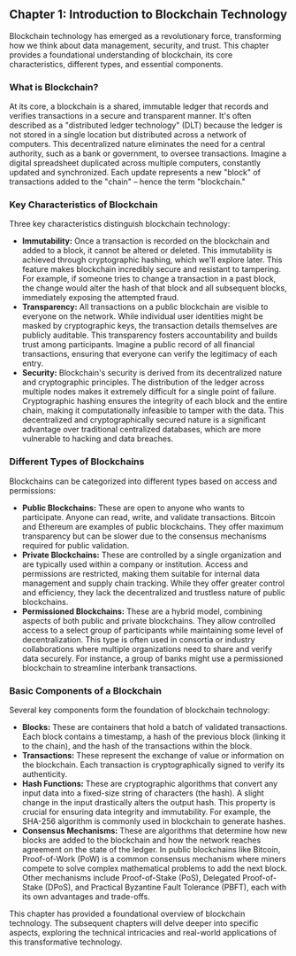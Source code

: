 ## Chapter 1: Introduction to Blockchain Technology

Blockchain technology has emerged as a revolutionary force, transforming how we think about data management, security, and trust.  This chapter provides a foundational understanding of blockchain, its core characteristics, different types, and essential components.

### What is Blockchain?

At its core, a blockchain is a shared, immutable ledger that records and verifies transactions in a secure and transparent manner.  It's often described as a "distributed ledger technology" (DLT) because the ledger is not stored in a single location but distributed across a network of computers. This decentralized nature eliminates the need for a central authority, such as a bank or government, to oversee transactions.  Imagine a digital spreadsheet duplicated across multiple computers, constantly updated and synchronized.  Each update represents a new "block" of transactions added to the "chain" – hence the term "blockchain."

### Key Characteristics of Blockchain

Three key characteristics distinguish blockchain technology:

* **Immutability:** Once a transaction is recorded on the blockchain and added to a block, it cannot be altered or deleted. This immutability is achieved through cryptographic hashing, which we'll explore later.  This feature makes blockchain incredibly secure and resistant to tampering. For example, if someone tries to change a transaction in a past block, the change would alter the hash of that block and all subsequent blocks, immediately exposing the attempted fraud.
* **Transparency:**  All transactions on a public blockchain are visible to everyone on the network. While individual user identities might be masked by cryptographic keys, the transaction details themselves are publicly auditable.  This transparency fosters accountability and builds trust among participants.  Imagine a public record of all financial transactions, ensuring that everyone can verify the legitimacy of each entry.
* **Security:** Blockchain's security is derived from its decentralized nature and cryptographic principles.  The distribution of the ledger across multiple nodes makes it extremely difficult for a single point of failure. Cryptographic hashing ensures the integrity of each block and the entire chain, making it computationally infeasible to tamper with the data.  This decentralized and cryptographically secured nature is a significant advantage over traditional centralized databases, which are more vulnerable to hacking and data breaches.


### Different Types of Blockchains

Blockchains can be categorized into different types based on access and permissions:

* **Public Blockchains:** These are open to anyone who wants to participate. Anyone can read, write, and validate transactions. Bitcoin and Ethereum are examples of public blockchains. They offer maximum transparency but can be slower due to the consensus mechanisms required for public validation.
* **Private Blockchains:** These are controlled by a single organization and are typically used within a company or institution. Access and permissions are restricted, making them suitable for internal data management and supply chain tracking. While they offer greater control and efficiency, they lack the decentralized and trustless nature of public blockchains.
* **Permissioned Blockchains:** These are a hybrid model, combining aspects of both public and private blockchains. They allow controlled access to a select group of participants while maintaining some level of decentralization.  This type is often used in consortia or industry collaborations where multiple organizations need to share and verify data securely. For instance, a group of banks might use a permissioned blockchain to streamline interbank transactions.


### Basic Components of a Blockchain

Several key components form the foundation of blockchain technology:

* **Blocks:** These are containers that hold a batch of validated transactions. Each block contains a timestamp, a hash of the previous block (linking it to the chain), and the hash of the transactions within the block.
* **Transactions:**  These represent the exchange of value or information on the blockchain. Each transaction is cryptographically signed to verify its authenticity.  
* **Hash Functions:** These are cryptographic algorithms that convert any input data into a fixed-size string of characters (the hash).  A slight change in the input drastically alters the output hash. This property is crucial for ensuring data integrity and immutability. For example, the SHA-256 algorithm is commonly used in blockchain to generate hashes.
* **Consensus Mechanisms:** These are algorithms that determine how new blocks are added to the blockchain and how the network reaches agreement on the state of the ledger.  In public blockchains like Bitcoin, Proof-of-Work (PoW) is a common consensus mechanism where miners compete to solve complex mathematical problems to add the next block. Other mechanisms include Proof-of-Stake (PoS), Delegated Proof-of-Stake (DPoS), and Practical Byzantine Fault Tolerance (PBFT), each with its own advantages and trade-offs.


This chapter has provided a foundational overview of blockchain technology.  The subsequent chapters will delve deeper into specific aspects, exploring the technical intricacies and real-world applications of this transformative technology.
